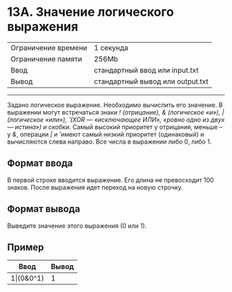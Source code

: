 # 13A. Значение логического выражения

<table>
  <tr>
  	<td>Ограничение времени</td>
  	<td>1 секунда</td>
  </tr>
  <tr>
  	<td>Ограничение памяти</td>
  	<td>256Mb</td>
  </tr>
  <tr>
  	<td>Ввод</td>
  	<td>стандартный ввод или input.txt</td>
  </tr>
  <tr>
  	<td>Вывод</td>
  	<td>стандартный вывод или output.txt</td>
  </tr>
</table>

---
Задано логическое выражение. Необходимо вычислить его значение. В выражении могут встречаться знаки *! (отрицание), & (логическое «и»), | (логическое «или»), ̂ (XOR — «исключающее ИЛИ», «ровно одно из двух — истина») и скобки.* Самый высокий приоритет у отрицания, меньше – у *&*, операции *|* и ̂  имеют самый низкий приоритет (одинаковый) и вычисляются слева направо. Все числа в выражении либо 0, либо 1.

## Формат ввода

В первой строке вводится выражение. Его длина не превосходит 100 знаков. После выражения идет переход на новую строчку.

## Формат вывода

Выведите значение этого выражения (0 или 1).

## Пример

|Ввод|Вывод|
|---|---|
|1\|(0&0^1)|1|
